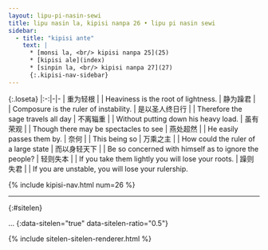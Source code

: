 ```yaml
---
layout: lipu-pi-nasin-sewi
title: lipu nasin la, kipisi nanpa 26 • lipu pi nasin sewi
sidebar:
  - title: "kipisi ante"
    text: |
      * [monsi la, <br/> kipisi nanpa 25](25)
      * [kipisi ale](index)
      * [sinpin la, <br/> kipisi nanpa 27](27)
      {:.kipisi-nav-sidebar}
---
```


{:.loseta}
|:-:|-|-
| 重为轻根             |  | Heaviness is the root of lightness.
| 静为躁君             |  | Composure is the ruler of instability.
| 是以圣人<wbr/>终日行 |  | Therefore the sage travels all day
| 不离辎重             |  | Without putting down his heavy load.
| 虽有荣观             |  | Though there may be spectacles to see
| 燕处超然             |  | He easily passes them by.
| 奈何                 |  | This being so
| 万乘之主             |  | How could the ruler of a large state
| 而以身轻天下         |  | Be so concerned with himself as to ignore the people?
| 轻则失本             |  | If you take them lightly you will lose your roots.
| 躁则失君             |  | If you are unstable, you will lose your rulership.

{% include kipisi-nav.html num=26 %}

-------
{:#sitelen}

...
{:data-sitelen="true" data-sitelen-ratio="0.5"}

{% include sitelen-sitelen-renderer.html %}
